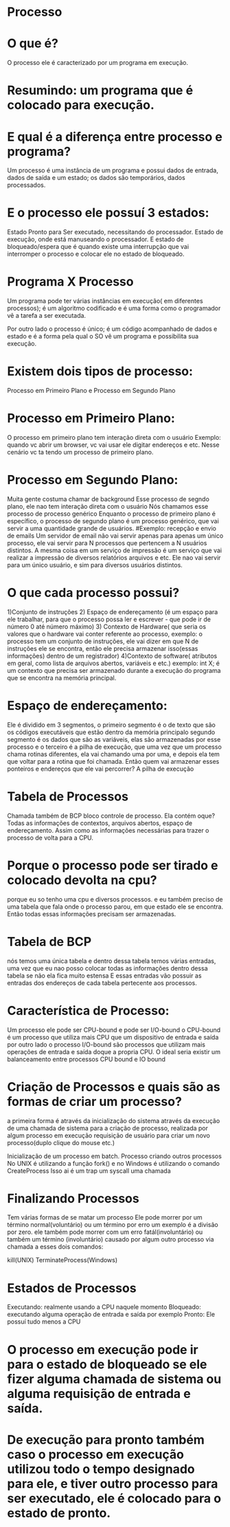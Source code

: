 # Processo

# O que é?
O processo ele é caracterizado por um programa em execução.

# Resumindo: um programa que é colocado para execução.

# E qual é a diferença entre processo e programa?
Um processo é uma instância de um programa e possui dados de entrada, dados de saída e um estado; os dados são temporários, dados processados.

# E o processo ele possuí 3 estados:
Estado Pronto para Ser executado, necessitando do processador.
Estado de execução, onde está manuseando o processador.
E estado de bloqueado/espera que é quando existe uma interrupção que vai interromper o processo e colocar ele no estado de bloqueado.

# Programa X Processo
Um programa pode ter várias instâncias em execução( em diferentes processos); é um algoritmo codificado e é uma forma como o programador vê a tarefa a ser executada.

Por outro lado o processo é único; é um código acompanhado de dados e estado e é a forma pela qual o SO vê um programa e possibilita sua execução.

# Existem dois tipos de processo:
Processo em Primeiro Plano e Processo em Segundo Plano

# Processo em Primeiro Plano:
O processo em primeiro plano tem interação direta com o usuário
Exemplo: quando vc abrir um browser, vc vai usar ele digitar endereços e etc.
Nesse cenário vc ta tendo um processo de primeiro plano.

# Processo em Segundo Plano:
Muita gente costuma chamar de background
Esse processo de segndo plano, ele nao tem interação direta com o usuário
Nós chamamos esse processo de processo genérico
Enquanto o processo de primeiro plano é específico, o processo de segundo plano é um processo genérico, que vai servir a uma quantidade grande de usuários.
#Exemplo: recepção e envio de emails
Um servidor de email não vai servir apenas para apenas um único processo, ele vai servir para N processos que pertencem a N usuários distintos.
A mesma coisa em um serviço de impressão é um serviço que vai realizar a impressão de diversos relatórios arquivos e etc.
Ele nao vai servir para um único usuário, e sim para diversos usuários distintos.

# O que cada processo possui?
1)Conjunto de instruções
2) Espaço de endereçamento (é um espaço para ele trabalhar, para que o processo possa ler e escrever - que pode ir de número 0 até número máximo)
3) Contexto de Hardware( que seria os valores que o hardware vai conter referente ao processo, exemplo: o processo tem um conjunto de instruções, ele vai dizer em que N de instruções ele se encontra, então ele precisa armazenar isso(essas informações) dentro de um registrador)
4)Contexto de software( atributos em geral, como lista de arquivos abertos, variáveis e etc.)
exemplo: int X; é um contexto que precisa ser armazenado durante a execução do programa que se encontra na memória principal.

# Espaço de endereçamento:
Ele é dividido em 3 segmentos, o primeiro segmento é o de texto que  são os códigos executáveis que estão dentro da memória principalo
segundo segmento é os dados que são as variáveis, elas são armazenadas por esse processo 
e o terceiro é a pilha de execução, que uma vez que um processo chama rotinas diferentes, ela vai chamando uma por uma, e depois ela tem que voltar para a rotina que foi chamada. Então quem vai armazenar esses ponteiros e endereços que ele vai percorrer? A pilha de execução

# Tabela de Processos 
Chamada também de BCP bloco controle de processo.
Ela contém oque?
Todas as informações de contextos, arquivos abertos, espaço de endereçamento. Assim como as informações necessárias para trazer o processo de volta para a CPU.

# Porque o processo pode ser tirado e colocado devolta na cpu?
porque eu so tenho uma cpu e diversos processos.
e eu também preciso de uma tabela que fala onde o processo parou, em que estado ele se encontra.
Então todas essas informações precisam ser armazenadas.

# Tabela de BCP

nós temos uma única tabela e dentro dessa tabela temos várias entradas, uma vez que eu nao posso colocar todas as informações dentro dessa tabela se não ela fica muito estensa
E essas entradas vão possuir as entradas dos endereços de cada tabela pertecente aos processos.

# Característica de Processo:

Um processo ele pode ser
CPU-bound e pode ser I/O-bound 
o CPU-bound é um processo que utiliza mais CPU que um dispositivo de entrada e saída
por outro lado o processo I/O-bound são processos que utilizam mais operações de entrada e saída doque a propria CPU.
O ideal seria existir um balanceamento entre processos CPU bound e IO bound

# Criação de Processos e quais são as formas de criar um processo?

a primeira forma é através da inicialização do sistema
através da execução de uma chamada de sistema para a criação de processo, realizada por algum processo em execução
requisição de usuário para criar um novo processo(duplo clique do mouse etc.)

Inicialização de um processo em batch.
Processo criando outros processos
No UNIX é utilizando a função fork()
e no Windows é utilizando o comando CreateProcess
Isso ai é um trap
um syscall
uma chamada

# Finalizando Processos 

Tem várias formas de se matar um processo
Ele pode morrer por um término normal(voluntário)
ou um término por erro
um exemplo é a divisão por zero.
ele também pode morrer com um erro fatál(involuntário)
ou também um término (involuntário) causado por algum outro processo
via chamada a esses dois comandos:

kill(UNIX)
TerminateProcess(Windows)

# Estados de Processos

Executando: realmente usando a CPU naquele momento
Bloqueado: executando alguma operação de entrada e saída por exemplo
Pronto: Ele possuí tudo menos a CPU

# O processo em execução pode ir para o estado de bloqueado se ele fizer alguma chamada de sistema ou alguma requisição de entrada e saída.

# De execução para pronto também caso o processo em execução utilizou todo o tempo designado  para ele, e tiver outro processo para ser executado, ele é colocado para o estado de pronto.